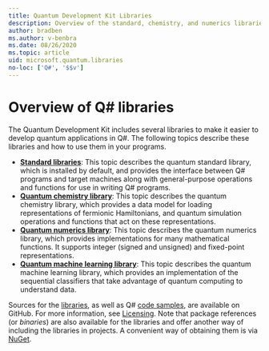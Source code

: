 ```yaml
---
title: Quantum Development Kit Libraries
description: Overview of the standard, chemistry, and numerics libraries included in the Microsoft Quantum Development Kit.
author: bradben
ms.author: v-benbra
ms.date: 08/26/2020
ms.topic: article
uid: microsoft.quantum.libraries
no-loc: ['Q#', '$$v']
---
```


# Overview of Q# libraries
The Quantum Development Kit includes several libraries to make it easier to develop quantum applications in Q#.
The following topics describe these libraries and how to use them in your programs.

- [**Standard libraries**](xref:microsoft.quantum.libraries.standard.intro):
  This topic describes the quantum standard library, which is installed by default, and provides the interface between Q# programs and target machines along with general-purpose operations and functions for use in writing Q# programs.
- [**Quantum chemistry library**](xref:microsoft.quantum.chemistry.concepts.intro):
  This topic describes the quantum chemistry library, which provides a data model for loading representations of fermionic Hamiltonians, and quantum simulation operations and functions that act on these representations.
- [**Quantum numerics library**](xref:microsoft.quantum.numerics.intro):
  This topic describes the quantum numerics library, which provides implementations for many mathematical functions. It supports integer (signed and unsigned) and fixed-point representations.
- [**Quantum machine learning library**](xref:microsoft.quantum.machine-learning.concepts.intro):
  This topic describes the quantum machine learning library, which provides an implementation of the sequential classifiers that take advantage of quantum computing to understand data.

Sources for the [libraries](https://github.com/Microsoft/QuantumLibraries), as well as Q# [code samples](https://docs.microsoft.com/samples/browse/?languages=qsharp), are available on GitHub. For more information, see [Licensing](xref:microsoft.quantum.libraries.licensing). Note that package references (or *binaries*) are also available for the libraries and offer another way of including the libraries in projects.
A convenient way of obtaining them is via [NuGet](https://nuget.org).
